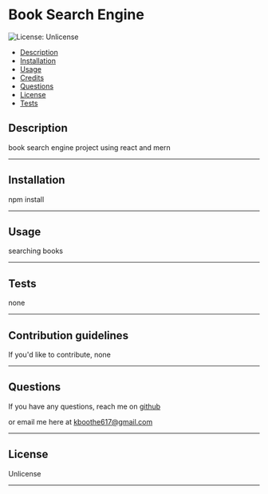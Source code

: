 # Book Search Engine
![License: Unlicense](https://img.shields.io/badge/license-Unlicense-blue)

- [Description](#description)
- [Installation](#installation)
- [Usage](#usage)
- [Credits](#credits)
- [Questions](#questions)
- [License](#license)
- [Tests](#tests)

## Description

book search engine project using react and mern

---

## Installation

npm install

---

## Usage

searching books

---

## Tests

none

---

## Contribution guidelines

If you'd like to contribute, none

---

## Questions

If you have any questions, reach me on [github](https://github.com/KBoothe617)

or email me here at kboothe617@gmail.com

---

## License

Unlicense

---

